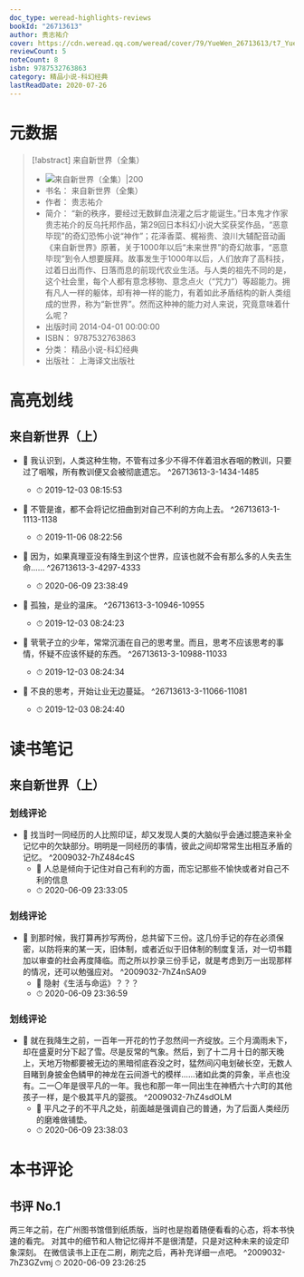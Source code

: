 ```yaml
---
doc_type: weread-highlights-reviews
bookId: "26713613"
author: 贵志祐介
cover: https://cdn.weread.qq.com/weread/cover/79/YueWen_26713613/t7_YueWen_26713613.jpg
reviewCount: 5
noteCount: 8
isbn: 9787532763863
category: 精品小说-科幻经典
lastReadDate: 2020-07-26
---
```

# 元数据
> [!abstract] 来自新世界（全集）
> - ![ 来自新世界（全集）|200](https://cdn.weread.qq.com/weread/cover/79/YueWen_26713613/t7_YueWen_26713613.jpg)
> - 书名： 来自新世界（全集）
> - 作者： 贵志祐介
> - 简介： “新的秩序，要经过无数鲜血浇灌之后才能诞生。”日本鬼才作家贵志祐介的反乌托邦作品，第29回日本科幻小说大奖获奖作品，“恶意毕现”的奇幻恐怖小说“神作”；花泽香菜、梶裕贵、浪川大辅配音动画《来自新世界》原著，关于1000年以后“未来世界”的奇幻故事，“恶意毕现”到令人想要膜拜。故事发生于1000年以后，人们放弃了高科技，过着日出而作、日落而息的前现代农业生活。与人类的祖先不同的是，这个社会里，每个人都有意念移物、意念点火（“咒力”）等超能力。拥有凡人一样的躯体，却有神一样的能力，有着如此矛盾结构的新人类组成的世界，称为“新世界”。然而这种神的能力对人来说，究竟意味着什么呢？
> - 出版时间 2014-04-01 00:00:00
> - ISBN： 9787532763863
> - 分类： 精品小说-科幻经典
> - 出版社： 上海译文出版社

# 高亮划线

## 来自新世界（上）


- 📌 我认识到，人类这种生物，不管有过多少不得不伴着泪水吞咽的教训，只要过了咽喉，所有教训便又会被彻底遗忘。 ^26713613-3-1434-1485
    - ⏱ 2019-12-03 08:15:53 
 

- 📌 不管是谁，都不会将记忆扭曲到对自己不利的方向上去。 ^26713613-1-1113-1138
    - ⏱ 2019-11-06 08:22:56 
 

- 📌 因为，如果真理亚没有降生到这个世界，应该也就不会有那么多的人失去生命…… ^26713613-3-4297-4333
    - ⏱ 2020-06-09 23:38:49 

- 📌 孤独，是业的温床。 ^26713613-3-10946-10955
    - ⏱ 2019-12-03 08:24:23 

- 📌 茕茕孑立的少年，常常沉湎在自己的思考里。而且，思考不应该思考的事情，怀疑不应该怀疑的东西。 ^26713613-3-10988-11033
    - ⏱ 2019-12-03 08:24:34 

- 📌 不良的思考，开始让业无边蔓延。 ^26713613-3-11066-11081
    - ⏱ 2019-12-03 08:24:40 
# 读书笔记

## 来自新世界（上）

### 划线评论
- 📌 找当时一同经历的人比照印证，却又发现人类的大脑似乎会通过臆造来补全记忆中的欠缺部分。明明是一同经历的事情，彼此之间却常常生出相互矛盾的记忆。  ^2009032-7hZ484c4S
    - 💭 人总是倾向于记住对自己有利的方面，而忘记那些不愉快或者对自己不利的信息
    - ⏱ 2020-06-09 23:33:05

### 划线评论
- 📌 到那时候，我打算再抄写两份，总共留下三份。这几份手记的存在必须保密，以防将来的某一天，旧体制，或者近似于旧体制的制度复活，对一切书籍加以审查的社会再度降临。而之所以抄录三份手记，就是考虑到万一出现那样的情况，还可以勉强应对。  ^2009032-7hZ4nSA09
    - 💭 隐射《生活与命运》？？？
    - ⏱ 2020-06-09 23:36:59

### 划线评论
- 📌 就在我降生之前，一百年一开花的竹子忽然间一齐绽放。三个月滴雨未下，却在盛夏时分下起了雪。尽是反常的气象。然后，到了十二月十日的那天晚上，天地万物都要被无边的黑暗彻底吞没之时，猛然间闪电划破长空，无数人目睹到身披金色鳞甲的神龙在云间游弋的模样……诸如此类的异象，半点也没有。二一〇年是很平凡的一年。我也和那一年一同出生在神栖六十六町的其他孩子一样，是个极其平凡的婴孩。  ^2009032-7hZ4sdOLM
    - 💭 平凡之子的不平凡之处，前面越是强调自己的普通，为了后面人类经历的磨难做铺垫。
    - ⏱ 2020-06-09 23:38:03
   
# 本书评论

## 书评 No.1 
两三年之前，在广州图书馆借到纸质版，当时也是抱着随便看看的心态，将本书快速的看完。
对其中的细节和人物记忆得并不是很清楚，只是对这种未来的设定印象深刻。
在微信读书上正在二刷，刷完之后，再补充详细一点吧。 ^2009032-7hZ3GZvmj
⏱ 2020-06-09 23:26:25
